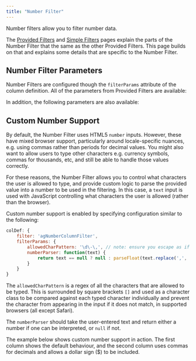 ```yaml
---
title: "Number Filter"
---
```


Number filters allow you to filter number data.

The [Provided Filters](../filter-provided/) and [Simple Filters](../filter-provided-simple/) pages explain the parts of the Number Filter that the same as the other Provided Filters. This page builds on that and explains some details that are specific to the Number Filter.

## Number Filter Parameters

Number Filters are configured though the `filterParams` attribute of the column definition. All of the parameters from Provided Filters are available:

<api-documentation source='filter-provided/resources/providedFilters.json' section='filterParams'></api-documentation>


In addition, the following parameters are also available:

<api-documentation source='filter-provided-simple/resources/simpleFilters.json' section='filterParams' name='["Number"]'></api-documentation>


## Custom Number Support

By default, the Number Filter uses HTML5 `number` inputs. However, these have mixed browser support, particularly around locale-specific nuances, e.g. using commas rather than periods for decimal values. You might also want to allow users to type other characters e.g. currency symbols, commas for thousands, etc, and still be able to handle those values correctly.

For these reasons, the Number Filter allows you to control what characters the user is allowed to type, and provide custom logic to parse the provided value into a number to be used in the filtering. In this case, a `text` input is used with JavaScript controlling what characters the user is allowed (rather than the browser).

Custom number support is enabled by specifying configuration similar to the following:

```js
colDef: {
    filter: 'agNumberColumnFilter',
    filterParams: {
        allowedCharPattern: '\d\-\,', // note: ensure you escape as if you were creating a RegExp from a string
        numberParser: function(text) {
            return text == null ? null : parseFloat(text.replace(',', '.'));
        }
    }
}
```

The `allowedCharPattern` is a regex of all the characters that are allowed to be typed. This is surrounded by square brackets `[]` and used as a character class to be compared against each typed character individually and prevent the character from appearing in the input if it does not match, in supported browsers (all except Safari).

The `numberParser` should take the user-entered text and return either a number if one can be interpreted, or `null` if not.


The example below shows custom number support in action. The first column shows the default behaviour, and the second column uses commas for decimals and allows a dollar sign ($) to be included.

<grid-example title='Number Filter' name='number-filter' type='generated'></grid-example>

